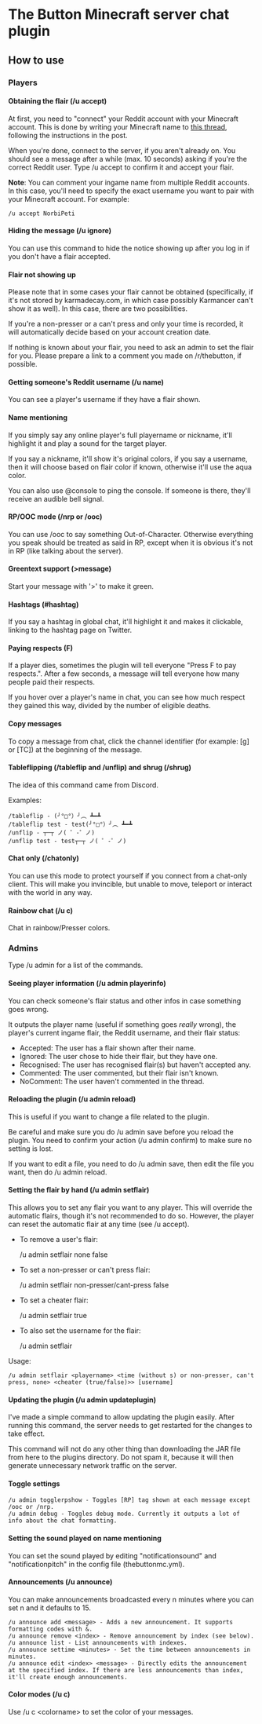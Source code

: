 # The Button Minecraft server chat plugin

## How to use
### Players
#### Obtaining the flair (/u accept)
At first, you need to "connect" your Reddit account with your Minecraft account. This is done by writing your Minecraft name to [this thread](https://www.reddit.com/r/TheButtonMinecraft/comments/433ptk/autoflair_thread/), following the instructions in the post.

When you're done, connect to the server, if you aren't already on. You should see a message after a while (max. 10 seconds) asking if you're the correct Reddit user. Type /u accept to confirm it and accept your flair.

__Note__: You can comment your ingame name from multiple Reddit accounts. In this case, you'll need to specify the exact username you want to pair with your Minecraft account. For example:

    /u accept NorbiPeti

#### Hiding the message (/u ignore)
You can use this command to hide the notice showing up after you log in if you don't have a flair accepted.

#### Flair not showing up
Please note that in some cases your flair cannot be obtained (specifically, if it's not stored by karmadecay.com, in which case possibly Karmancer can't show it as well). In this case, there are two possibilities.

If you're a non-presser or a can't press and only your time is recorded, it will automatically decide based on your account creation date.

If nothing is known about your flair, you need to ask an admin to set the flair for you. Please prepare a link to a comment you made on /r/thebutton, if possible.

#### Getting someone's Reddit username (/u name)
You can see a player's username if they have a flair shown.

#### Name mentioning
If you simply say any online player's full playername or nickname, it'll highlight it and play a sound for the target player.

If you say a nickname, it'll show it's original colors, if you say a username, then it will choose based on flair color if known, otherwise it'll use the aqua color.

You can also use @console to ping the console. If someone is there, they'll receive an audible bell signal.

#### RP/OOC mode (/nrp or /ooc)
You can use /ooc <message> to say something Out-of-Character. Otherwise everything you speak should be treated as said in RP, except when it is obvious it's not in RP (like talking about the server).

#### Greentext support (>message)
Start your message with '>' to make it green.

#### Hashtags (#hashtag)
If you say a hashtag in global chat, it'll highlight it and makes it clickable, linking to the hashtag page on Twitter.

#### Paying respects (F)
If a player dies, sometimes the plugin will tell everyone "Press F to pay respects.". After a few seconds, a message will tell everyone how many people paid their respects.

If you hover over a player's name in chat, you can see how much respect they gained this way, divided by the number of eligible deaths.

#### Copy messages
To copy a message from chat, click the channel identifier (for example: [g] or [TC]) at the beginning of the message.

#### Tableflipping (/tableflip and /unflip) and shrug (/shrug)
The idea of this command came from Discord.

Examples:

    /tableflip - (╯°□°）╯︵ ┻━┻
    /tableflip test - test(╯°□°）╯︵ ┻━┻
    /unflip - ┬─┬ ノ( ゜-゜ノ)
    /unflip test - test┬─┬ ノ( ゜-゜ノ)

#### Chat only (/chatonly)
You can use this mode to protect yourself if you connect from a chat-only client. This will make you invincible, but unable to move, teleport or interact with the world in any way.

#### Rainbow chat (/u c)
Chat in rainbow/Presser colors.

### Admins
Type /u admin for a list of the commands.
#### Seeing player information (/u admin playerinfo)
You can check someone's flair status and other infos in case something goes wrong.

It outputs the player name (useful if something goes *really* wrong), the player's current ingame flair, the Reddit username, and their flair status:

* Accepted: The user has a flair shown after their name.
* Ignored: The user chose to hide their flair, but they have one.
* Recognised: The user has recognised flair(s) but haven't accepted any.
* Commented: The user commented, but their flair isn't known.
* NoComment: The user haven't commented in the thread.

#### Reloading the plugin (/u admin reload)
This is useful if you want to change a file related to the plugin.

Be careful and make sure you do /u admin save before you reload the plugin. You need to confirm your action (/u admin confirm) to make sure no setting is lost.

If you want to edit a file, you need to do /u admin save, then edit the file you want, then do /u admin reload.

#### Setting the flair by hand (/u admin setflair)
This allows you to set any flair you want to any player. This will override the automatic flairs, though it's not recommended to do so. However, the player can reset the automatic flair at any time (see /u accept).

* To remove a user's flair:

    /u admin setflair <playername> none false

* To set a non-presser or can't press flair:

    /u admin setflair <playername> non-presser/cant-press false

* To set a cheater flair:

    /u admin setflair <playername> <time> true

* To also set the username for the flair:

    /u admin setflair <playername> <time> <cheater> <username>

Usage:

    /u admin setflair <playername> <time (without s) or non-presser, can't press, none> <cheater (true/false)>> [username]

#### Updating the plugin (/u admin updateplugin)
I've made a simple command to allow updating the plugin easily. After running this command, the server needs to get restarted for the changes to take effect.

This command will not do any other thing than downloading the JAR file from here to the plugins directory. Do not spam it, because it will then generate unnecessary network traffic on the server.

#### Toggle settings

    /u admin togglerpshow - Toggles [RP] tag shown at each message except /ooc or /nrp.
    /u admin debug - Toggles debug mode. Currently it outputs a lot of info about the chat formatting.

#### Setting the sound played on name mentioning
You can set the sound played by editing "notificationsound" and "notificationpitch" in the config file (thebuttonmc.yml).

#### Announcements (/u announce)
You can make announcements broadcasted every n minutes where you can set n and it defaults to 15.

    /u announce add <message> - Adds a new announcement. It supports formatting codes with &.
    /u announce remove <index> - Remove announcement by index (see below).
    /u announce list - List announcements with indexes.
    /u announce settime <minutes> - Set the time between announcements in minutes.
    /u announce edit <index> <message> - Directly edits the announcement at the specified index. If there are less announcements than index, it'll create enough announcements.

#### Color modes (/u c)
Use /u c \<colorname\> to set the color of your messages.
